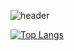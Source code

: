 
![header](https://capsule-render.vercel.app/api?type=wave&color=auto&height=300&section=header&text=nyeonseoioio%20github&fontSize=60)


[![Top Langs](https://github-readme-stats.vercel.app/api/top-langs/?username=nyeonseoioio&layout=compact)](https://github.com/nyeonseoioio/github-readme-stats)



